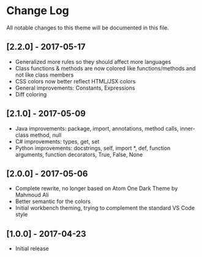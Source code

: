 # Change Log
All notable changes to this theme will be documented in this file.

## [2.2.0] - 2017-05-17
- Generalized more rules so they should affect more languages
- Class functions & methods are now colored like functions/methods and not like class members
- CSS colors now better reflect HTML/JSX colors
- General improvements: Constants, Expressions
- Diff coloring

## [2.1.0] - 2017-05-09
- Java improvements: package, import, annotations, method calls, inner-class method, null
- C# improvements: types, get, set
- Python improvements: docstrings, self, import *, def, function arguments, function decorators, True, False, None

## [2.0.0] - 2017-05-06
- Complete rewrite, no longer based on Atom One Dark Theme by Mahmoud Ali
- Better semantic for the colors
- Initial workbench theming, trying to complement the standard VS Code style

## [1.0.0] - 2017-04-23
- Initial release
